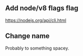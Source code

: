 Add node/v8 flags flag
----------------------

https://nodejs.org/api/cli.html

Change name
-----------

Probably to something spacey.
